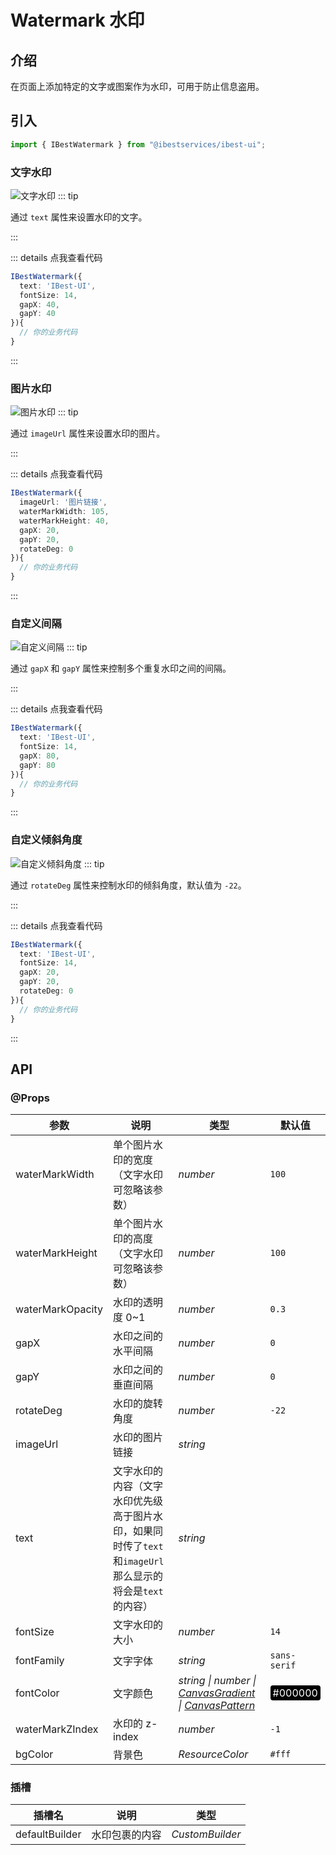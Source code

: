 # Watermark 水印

## 介绍

在页面上添加特定的文字或图案作为水印，可用于防止信息盗用。

## 引入

```ts
import { IBestWatermark } from "@ibestservices/ibest-ui";
```

### 文字水印

![文字水印](./images/text-watermark.png)
::: tip

通过 `text` 属性来设置水印的文字。

:::

::: details 点我查看代码

```ts
IBestWatermark({
  text: 'IBest-UI',
  fontSize: 14,
  gapX: 40,
  gapY: 40
}){
  // 你的业务代码
}
```

:::

### 图片水印

![图片水印](./images/img-watermark.png)
::: tip

通过 `imageUrl` 属性来设置水印的图片。

:::

::: details 点我查看代码

```ts
IBestWatermark({
  imageUrl: '图片链接',
  waterMarkWidth: 105,
  waterMarkHeight: 40,
  gapX: 20,
  gapY: 20,
  rotateDeg: 0
}){
  // 你的业务代码
}
```

:::

### 自定义间隔

![自定义间隔](./images/gap-watermark.png)
::: tip

通过 `gapX` 和 `gapY` 属性来控制多个重复水印之间的间隔。

:::

::: details 点我查看代码

```ts
IBestWatermark({
  text: 'IBest-UI',
  fontSize: 14,
  gapX: 80,
  gapY: 80
}){
  // 你的业务代码
}
```

:::

### 自定义倾斜角度

![自定义倾斜角度](./images/rotate-watermark.png)
::: tip

通过 `rotateDeg` 属性来控制水印的倾斜角度，默认值为 `-22`。

:::

::: details 点我查看代码

```ts
IBestWatermark({
  text: 'IBest-UI',
  fontSize: 14,
  gapX: 20,
  gapY: 20,
  rotateDeg: 0
}){
  // 你的业务代码
}
```

:::

## API

### @Props

| 参数 | 说明      | 类型     | 默认值                              |
| ---------------- | ----------- | -------- | ------ |
| waterMarkWidth   | 单个图片水印的宽度（文字水印可忽略该参数）      | _number_ | `100`      |
| waterMarkHeight  | 单个图片水印的高度（文字水印可忽略该参数）      | _number_ | `100`      |
| waterMarkOpacity | 水印的透明度 0~1                           | _number_ | `0.3`      |
| gapX             | 水印之间的水平间隔                          | _number_ | `0`        |
| gapY             | 水印之间的垂直间隔                          | _number_ | `0`        |
| rotateDeg        | 水印的旋转角度                             | _number_ | `-22`      |
| imageUrl         | 水印的图片链接                             | _string_ |            |
| text             | 文字水印的内容（文字水印优先级高于图片水印，如果同时传了`text`和`imageUrl`那么显示的将会是`text`的内容） | _string_ |    |
| fontSize         | 文字水印的大小                              | _number_ | `14`      |
| fontFamily       | 文字字体                                   | _string_ | `sans-serif` |
| fontColor        | 文字颜色                                   | _string \| number \| <a href="https://developer.huawei.com/consumer/cn/doc/harmonyos-references-V5/ts-components-canvas-canvasgradient-V5" target="__blank">CanvasGradient</a> \| <a href="https://developer.huawei.com/consumer/cn/doc/harmonyos-references-V5/ts-components-canvas-canvaspattern-V5#canvaspattern" target="__blank">CanvasPattern</a>_ | <div style="padding: 2px 4px; background: #000; color: #fff; border-radius: 4px">#000000</div> |
| waterMarkZIndex  | 水印的 z-index                             | _number_ | `-1`      |
| bgColor          | 背景色                                     | _ResourceColor_ | `#fff` |

### 插槽

| 插槽名         | 说明             | 类型                      |
| -------------- | ---------------- | ------------------------- |
| defaultBuilder | 水印包裹的内容 | _CustomBuilder_ |